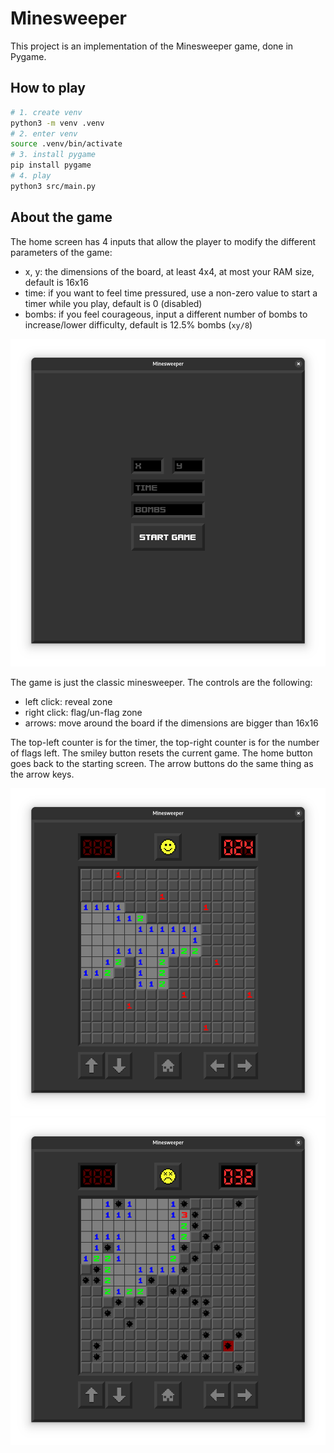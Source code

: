 # Minesweeper

This project is an implementation of the Minesweeper game, done in Pygame.

## How to play

```bash
# 1. create venv
python3 -m venv .venv
# 2. enter venv
source .venv/bin/activate
# 3. install pygame
pip install pygame
# 4. play
python3 src/main.py
```

## About the game

The home screen has 4 inputs that allow the player to modify the different parameters of the game:
- x, y: the dimensions of the board, at least 4x4, at most your RAM size, default is 16x16
- time: if you want to feel time pressured, use a non-zero value to start a timer while you play, default is 0 (disabled)
- bombs: if you feel courageous, input a different number of bombs to increase/lower difficulty, default is 12.5% bombs (`xy/8`)

![Home screen](assets/readme/start.png)

The game is just the classic minesweeper. The controls are the following:
- left click: reveal zone
- right click: flag/un-flag zone
- arrows: move around the board if the dimensions are bigger than 16x16

The top-left counter is for the timer, the top-right counter is for the number of flags left.
The smiley button resets the current game. The home button goes back to the starting screen. The arrow buttons do the same thing as the arrow keys.

![Game](assets/readme/game.png)
![Game lost](assets/readme/game_lose.png)
